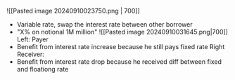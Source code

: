 
![[Pasted image 20240910023750.png | 700]]
- Variable rate, swap the interest rate between other borrower
- "X% on notional 1M million"
![[Pasted image 20240910031645.png|700]]
Left: Payer
- Benefit from interest rate increase because he still pays fixed rate
Right Receiver:
- Benefit from interest rate drop because he received diff between fixed and floationg rate
